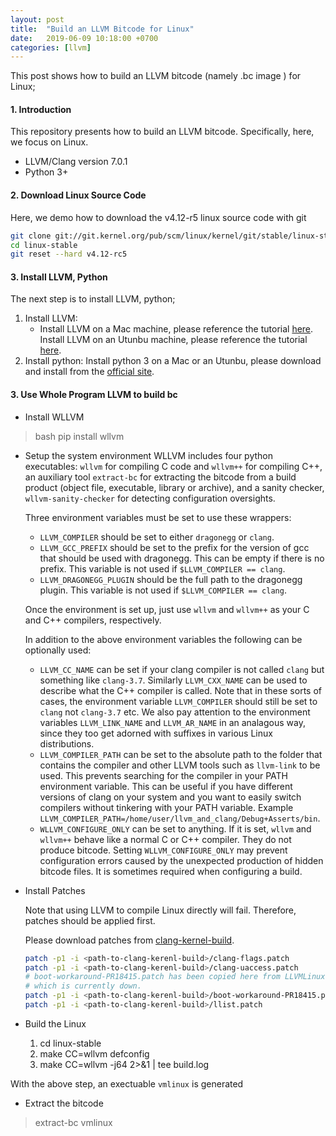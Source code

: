 ```yaml
---
layout: post
title:  "Build an LLVM Bitcode for Linux"
date:   2019-06-09 10:18:00 +0700
categories: [llvm]
---
```


This post shows how to build an LLVM bitcode (namely .bc image ) for Linux;

#### 1. Introduction

This repository presents how to build an LLVM bitcode. Specifically, here, we focus on Linux.

 * LLVM/Clang version 7.0.1
 * Python 3+ 

#### 2. Download Linux Source Code

Here, we demo how to download the v4.12-r5 linux source code with git

```bash
git clone git://git.kernel.org/pub/scm/linux/kernel/git/stable/linux-stable.git
cd linux-stable
git reset --hard v4.12-rc5
```

#### 3. Install LLVM, Python

The next step is to install LLVM, python;
 1. Install LLVM:
    * Install LLVM on a Mac machine, please reference the tutorial [here](https://embeddedartistry.com/blog/2017/2/20/installing-clangllvm-on-osx).
    Install LLVM on an Utunbu machine, please reference the tutorial [here](https://linuxhint.com/install-llvm-ubuntu/).
 2. Install python: Install python 3 on a Mac or an Utunbu, please download and install from the [official site](https://www.python.org).

#### 3. Use Whole Program LLVM to build bc
 * Install WLLVM
 >bash pip install wllvm

 * Setup the system environment
    WLLVM includes four python executables: `wllvm` for compiling C code and `wllvm++` for compiling C++, an auxiliary tool `extract-bc` for extracting the bitcode from a build product (object file, executable, library or archive), and a sanity checker, `wllvm-sanity-checker` for detecting configuration oversights.
   
   Three environment variables must be set to use these wrappers:
   
    * `LLVM_COMPILER` should be set to either `dragonegg` or `clang`.
    * `LLVM_GCC_PREFIX` should be set to the prefix for the version of gcc that should
      be used with dragonegg.  This can be empty if there is no prefix.  This variable is
      not used if `$LLVM_COMPILER == clang`.
    * `LLVM_DRAGONEGG_PLUGIN` should be the full path to the dragonegg plugin.  This
      variable is not used if `$LLVM_COMPILER == clang`.
   
   Once the environment is set up, just use `wllvm` and `wllvm++` as your C
   and C++ compilers, respectively.
   
   
   In addition to the above environment variables the following can be optionally used:
   
    * `LLVM_CC_NAME` can be set if your clang compiler is not called `clang` but
       something like `clang-3.7`. Similarly `LLVM_CXX_NAME` can be used to describe
       what the C++ compiler is called. Note that in these sorts of cases, the environment
       variable `LLVM_COMPILER` should still be set to `clang` not `clang-3.7` etc.
       We also pay attention to the environment variables `LLVM_LINK_NAME` and `LLVM_AR_NAME` in an
       analagous way,  since they too get adorned with suffixes in various Linux distributions.
    * `LLVM_COMPILER_PATH` can be set to the absolute path to the folder that
      contains the compiler and other LLVM tools such as `llvm-link` to be used.
      This prevents searching for the compiler in your PATH environment variable.
      This can be useful if you have different versions of clang on your system
      and you want to easily switch compilers without tinkering with your PATH
      variable.
      Example `LLVM_COMPILER_PATH=/home/user/llvm_and_clang/Debug+Asserts/bin`.
   * `WLLVM_CONFIGURE_ONLY` can be set to anything. If it is set, `wllvm`
      and `wllvm++` behave like a normal C or C++ compiler. They do not
      produce bitcode.  Setting `WLLVM_CONFIGURE_ONLY` may prevent
      configuration errors caused by the unexpected production of hidden
      bitcode files. It is sometimes required when configuring a build.

* Install Patches

    Note that using LLVM to compile Linux directly will fail. Therefore, patches should be applied first. 

    Please download patches from [clang-kernel-build](https://github.com/ssl-tud/k-miner/tree/master/clang-kernel-build).

    ```bash
    patch -p1 -i <path-to-clang-kerenl-build>/clang-flags.patch
    patch -p1 -i <path-to-clang-kerenl-build>/clang-uaccess.patch
    # boot-workaround-PR18415.patch has been copied here from LLVMLinux buildbot,
    # which is currently down.
    patch -p1 -i <path-to-clang-kerenl-build>/boot-workaround-PR18415.patch
    patch -p1 -i <path-to-clang-kerenl-build>/llist.patch
    ```

    

 * Build the Linux
   1. cd linux-stable 
   2. make CC=wllvm defconfig 
   3. make CC=wllvm -j64 2>&1 \| tee build.log

 With the above step, an exectuable `vmlinux` is generated
 * Extract the bitcode
 >extract-bc vmlinux

